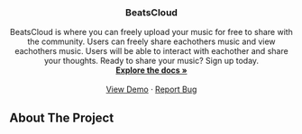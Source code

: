 <div align="center">
  <h3 align="center">BeatsCloud</h3>
  
   <p align="center">
    BeatsCloud is where you can freely upload your music for free to share with the community. Users can freely share eachothers music and view eachothers music. Users will be able to interact with eachother and share your thoughts. Ready to share your music? Sign up today.
    <br />
    <a href="https://github.com/VernyoonChao98/BeatsCloud"><strong>Explore the docs »</strong></a>
    <br />
    <br />
    <a href="https://beatscloud.herokuapp.com/">View Demo</a>
    ·
    <a href="https://github.com/VernyoonChao98/BeatsCloud/issues">Report Bug</a>
  </p>
</div>

## About The Project

<br />
<div align="center">
